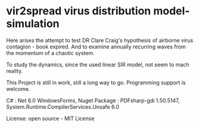 # vir2spread virus distribution model-simulation
Here arises the attempt to test DR Clare Craig's hypothesis of airborne virus contagion - book expired.
And to examine annually recurring waves from the momentum of a chaotic system.

To study the dynamics, since the used linear SIR model, not seem to mach reality.


This Project is still in work, still a long way to go.
Programming support is welcome.

C# : Net 6.0 WindowsForms, 
Nuget Package : PDFsharp-gdi 1.50.5147, System.Runtime.CompilerServices.Unsafe 6.0


License: open source - MIT License
